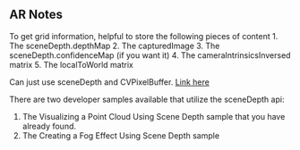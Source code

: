 ## AR Notes
To get grid information, helpful to store the following pieces of content
    1. The sceneDepth.depthMap
    2. The capturedImage
    3. The sceneDepth.confidenceMap (if you want it)
    4. The cameraIntrinsicsInversed matrix
    5. The localToWorld matrix

Can just use sceneDepth and CVPixelBuffer. [Link here](https://developer.apple.com/videos/play/wwdc2020/10611/?time=1114%29,)

There are two developer samples available that utilize the sceneDepth api:
1. The Visualizing a Point Cloud Using Scene Depth sample that you have already found.
2. The Creating a Fog Effect Using Scene Depth sample